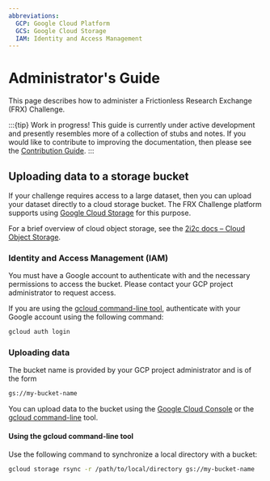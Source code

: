 ```yaml
---
abbreviations:
  GCP: Google Cloud Platform
  GCS: Google Cloud Storage
  IAM: Identity and Access Management
---
```


# Administrator's Guide

This page describes how to administer a Frictionless Research Exchange (FRX) Challenge.

:::{tip} Work in progress!
This guide is currently under active development and presently resembles more of a collection of stubs and notes. If you would like to contribute to improving the documentation, then please see the [Contribution Guide](CONTRIBUTING.md).
:::

## Uploading data to a storage bucket

If your challenge requires access to a large dataset, then you can upload your dataset directly to a cloud storage bucket. The FRX Challenge platform supports using [Google Cloud Storage](https://cloud.google.com/storage/docs) for this purpose.

For a brief overview of cloud object storage, see the [2i2c docs – Cloud Object Storage](https://docs.2i2c.org/user/topics/data/object-storage/).

### Identity and Access Management (IAM)

You must have a Google account to authenticate with and the necessary permissions to access the bucket. Please contact your GCP project administrator to request access.

If you are using the [gcloud command-line tool](https://cloud.google.com/sdk/gcloud), authenticate with your Google account using the following command:

```bash
gcloud auth login
```

### Uploading data

The bucket name is provided by your GCP project administrator and is of the form

```bash
gs://my-bucket-name
```

You can upload data to the bucket using the [Google Cloud Console](https://console.cloud.google.com/storage/browser) or the [gcloud command-line](https://cloud.google.com/storage/docs/discover-object-storage-gcloud#upload_an_object_into_your_bucket) tool.

#### Using the gcloud command-line tool

Use the following command to synchronize a local directory with a bucket:

```bash
gcloud storage rsync -r /path/to/local/directory gs://my-bucket-name
```
